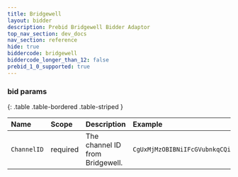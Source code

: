 ```yaml
---
title: Bridgewell
layout: bidder
description: Prebid Bridgewell Bidder Adaptor
top_nav_section: dev_docs
nav_section: reference
hide: true
biddercode: bridgewell
biddercode_longer_than_12: false
prebid_1_0_supported: true
---
```


### bid params

{: .table .table-bordered .table-striped }

| Name | Scope | Description | Example |
| :--- | :---- | :----------  | :------  |
| `ChannelID` | required | The channel ID from Bridgewell. | `CgUxMjMzOBIBNiIFcGVubnkqCQisAhD6ARoBOQ` |